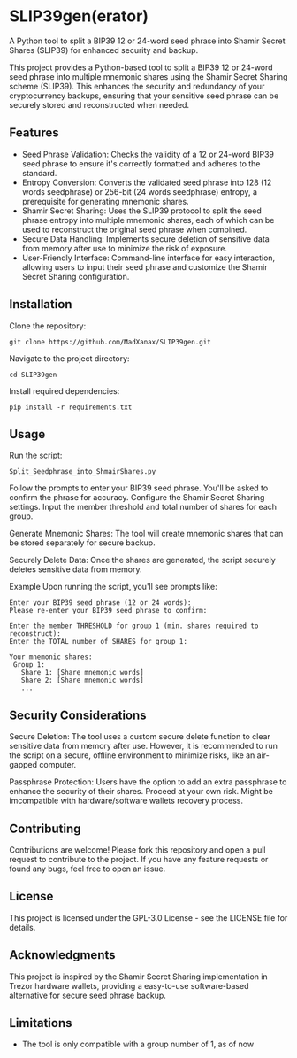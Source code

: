 # SLIP39gen(erator)
A Python tool to split a BIP39 12 or 24-word seed phrase into Shamir Secret Shares (SLIP39) for enhanced security and backup.


This project provides a Python-based tool to split a BIP39 12 or 24-word seed phrase into multiple mnemonic shares using the Shamir Secret Sharing scheme (SLIP39). This enhances the security and redundancy of your cryptocurrency backups, ensuring that your sensitive seed phrase can be securely stored and reconstructed when needed.

Features
--------
* Seed Phrase Validation: Checks the validity of a 12 or 24-word BIP39 seed phrase to ensure it's correctly formatted and adheres to the standard.
* Entropy Conversion: Converts the validated seed phrase into 128 (12 words seedphrase) or 256-bit (24 words seedphrase) entropy, a prerequisite for generating mnemonic shares.
* Shamir Secret Sharing: Uses the SLIP39 protocol to split the seed phrase entropy into multiple mnemonic shares, each of which can be used to reconstruct the original seed phrase when combined.
* Secure Data Handling: Implements secure deletion of sensitive data from memory after use to minimize the risk of exposure.
* User-Friendly Interface: Command-line interface for easy interaction, allowing users to input their seed phrase and customize the Shamir Secret Sharing configuration.

Installation
------------
Clone the repository:

    git clone https://github.com/MadXanax/SLIP39gen.git

Navigate to the project directory:

    cd SLIP39gen

Install required dependencies:

    pip install -r requirements.txt

Usage
-----
Run the script:

    Split_Seedphrase_into_ShmairShares.py

Follow the prompts to enter your BIP39 seed phrase. You'll be asked to confirm the phrase for accuracy.
Configure the Shamir Secret Sharing settings. Input the member threshold and total number of shares for each group.

Generate Mnemonic Shares: The tool will create mnemonic shares that can be stored separately for secure backup.

Securely Delete Data: Once the shares are generated, the script securely deletes sensitive data from memory.

Example
Upon running the script, you'll see prompts like:

    Enter your BIP39 seed phrase (12 or 24 words):
    Please re-enter your BIP39 seed phrase to confirm:
    
    Enter the member THRESHOLD for group 1 (min. shares required to reconstruct):
    Enter the TOTAL number of SHARES for group 1:
    
    Your mnemonic shares:
     Group 1:
       Share 1: [Share mnemonic words]
       Share 2: [Share mnemonic words]
       ...

Security Considerations
-----------------------
Secure Deletion: The tool uses a custom secure delete function to clear sensitive data from memory after use. However, it is recommended to run the script on a secure, offline environment to minimize risks, like an air-gapped computer.

Passphrase Protection: Users have the option to add an extra passphrase to enhance the security of their shares. Proceed at your own risk. Might be imcompatible with hardware/software wallets recovery process.

Contributing
------------
Contributions are welcome! Please fork this repository and open a pull request to contribute to the project. If you have any feature requests or found any bugs, feel free to open an issue.

License
-------
This project is licensed under the GPL-3.0 License - see the LICENSE file for details.

Acknowledgments
---------------
This project is inspired by the Shamir Secret Sharing implementation in Trezor hardware wallets, providing a easy-to-use software-based alternative for secure seed phrase backup.

Limitations
-----------
* The tool is only compatible with a group number of 1, as of now
